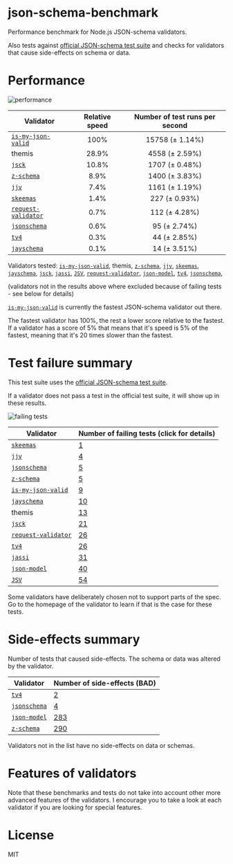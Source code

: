 # json-schema-benchmark
Performance benchmark for Node.js JSON-schema validators.

Also tests against [official JSON-schema test suite](https://github.com/json-schema/JSON-Schema-Test-Suite) and checks
for validators that cause side-effects on schema or data.

# Performance

![performance](https://chart.googleapis.com/chart?chxt=x,y&cht=bhs&chco=76A4FB&chls=2.0&chbh=36,4,1&chs=600x420&chxl=-1:|is-my-json-valid|themis|jsck|z-schema|jjv|skeemas|request-validator|jsonschema|tv4|jayschema&chd=t:100,28.9,10.8,8.9,7.4,1.4,0.7,0.6,0.3,0.1)

|Validator|Relative speed|Number of test runs per second|
|---------|:------------:|:----------------------------:|
|[`is-my-json-valid`](https://github.com/mafintosh/is-my-json-valid)|100%|15758 (± 1.14%)|
|themis|28.9%|4558 (± 2.59%)|
|[`jsck`](https://github.com/pandastrike/jsck)|10.8%|1707 (± 0.48%)|
|[`z-schema`](https://github.com/zaggino/z-schema)|8.9%|1400 (± 3.83%)|
|[`jjv`](https://github.com/acornejo/jjv)|7.4%|1161 (± 1.19%)|
|[`skeemas`](https://github.com/Prestaul/skeemas)|1.4%|227 (± 0.93%)|
|[`request-validator`](https://github.com/bugventure/request-validator)|0.7%|112 (± 4.28%)|
|[`jsonschema`](https://github.com/tdegrunt/jsonschema)|0.6%|95 (± 2.74%)|
|[`tv4`](https://github.com/geraintluff/tv4)|0.3%|44 (± 2.85%)|
|[`jayschema`](https://github.com/natesilva/jayschema)|0.1%|14 (± 3.51%)|

Validators tested: [`is-my-json-valid`](https://github.com/mafintosh/is-my-json-valid), themis, [`z-schema`](https://github.com/zaggino/z-schema), [`jjv`](https://github.com/acornejo/jjv), [`skeemas`](https://github.com/Prestaul/skeemas), [`jayschema`](https://github.com/natesilva/jayschema), [`jsck`](https://github.com/pandastrike/jsck), [`jassi`](https://github.com/iclanzan/jassi), [`JSV`](http://github.com/garycourt/JSV), [`request-validator`](https://github.com/bugventure/request-validator), [`json-model`](https://github.com/geraintluff/json-model), [`tv4`](https://github.com/geraintluff/tv4), [`jsonschema`](https://github.com/tdegrunt/jsonschema), 

(validators not in the results above where excluded because of failing tests - see below for details)

[`is-my-json-valid`](https://github.com/mafintosh/is-my-json-valid) is currently the fastest JSON-schema validator out there.

The fastest validator has 100%, the rest a lower score relative to the fastest.
If a validator has a score of 5% that means that it's speed is 5% of the fastest,
meaning that it's 20 times slower than the fastest.

# Test failure summary

This test suite uses the [official JSON-schema test suite](https://github.com/json-schema/JSON-Schema-Test-Suite).

If a validator does not pass a test in the official test suite, it will show up in these results.

![failing tests](https://chart.googleapis.com/chart?chxt=x,y&cht=bhs&chco=76A4FB&chls=2.0&chbh=26,4,1&chs=600x410&chxl=-1:|skeemas|jjv|jsonschema|z-schema|is-my-json-valid|jayschema|themis|jsck|request-validator|tv4|jassi|json-model|JSV&chd=t:1,4,5,5,9,10,13,21,26,26,31,40,54&chxr=0,0,54&chds=0,54)

|Validator|Number of failing tests (click for details)|
|---------|-----------------------|
|[`skeemas`](https://github.com/Prestaul/skeemas)|[1](https://github.com/Muscula/json-schema-benchmark/blob/master/reports/skeemas.md)|
|[`jjv`](https://github.com/acornejo/jjv)|[4](https://github.com/Muscula/json-schema-benchmark/blob/master/reports/jjv.md)|
|[`jsonschema`](https://github.com/tdegrunt/jsonschema)|[5](https://github.com/Muscula/json-schema-benchmark/blob/master/reports/jsonschema.md)|
|[`z-schema`](https://github.com/zaggino/z-schema)|[5](https://github.com/Muscula/json-schema-benchmark/blob/master/reports/z-schema.md)|
|[`is-my-json-valid`](https://github.com/mafintosh/is-my-json-valid)|[9](https://github.com/Muscula/json-schema-benchmark/blob/master/reports/is-my-json-valid.md)|
|[`jayschema`](https://github.com/natesilva/jayschema)|[10](https://github.com/Muscula/json-schema-benchmark/blob/master/reports/jayschema.md)|
|themis|[13](https://github.com/Muscula/json-schema-benchmark/blob/master/reports/themis.md)|
|[`jsck`](https://github.com/pandastrike/jsck)|[21](https://github.com/Muscula/json-schema-benchmark/blob/master/reports/jsck.md)|
|[`request-validator`](https://github.com/bugventure/request-validator)|[26](https://github.com/Muscula/json-schema-benchmark/blob/master/reports/request-validator.md)|
|[`tv4`](https://github.com/geraintluff/tv4)|[26](https://github.com/Muscula/json-schema-benchmark/blob/master/reports/tv4.md)|
|[`jassi`](https://github.com/iclanzan/jassi)|[31](https://github.com/Muscula/json-schema-benchmark/blob/master/reports/jassi.md)|
|[`json-model`](https://github.com/geraintluff/json-model)|[40](https://github.com/Muscula/json-schema-benchmark/blob/master/reports/json-model.md)|
|[`JSV`](http://github.com/garycourt/JSV)|[54](https://github.com/Muscula/json-schema-benchmark/blob/master/reports/JSV.md)|

Some validators have deliberately chosen not to support parts of the spec. Go to the homepage of the validator to learn if
that is the case for these tests.

# Side-effects summary

Number of tests that caused side-effects. The schema or data was altered by the validator.

|Validator|Number of side-effects (BAD)|
|---------|----------------------------|
|[`tv4`](https://github.com/geraintluff/tv4)|[2](https://github.com/Muscula/json-schema-benchmark/blob/master/reports/tv4-side-effects.md)|
|[`jsonschema`](https://github.com/tdegrunt/jsonschema)|[4](https://github.com/Muscula/json-schema-benchmark/blob/master/reports/jsonschema-side-effects.md)|
|[`json-model`](https://github.com/geraintluff/json-model)|[283](https://github.com/Muscula/json-schema-benchmark/blob/master/reports/json-model-side-effects.md)|
|[`z-schema`](https://github.com/zaggino/z-schema)|[290](https://github.com/Muscula/json-schema-benchmark/blob/master/reports/z-schema-side-effects.md)|

Validators not in the list have no side-effects on data or schemas.

# Features of validators

Note that these benchmarks and tests do not take into account other more advanced features of the validators. I encourage
you to take a look at each validator if you are looking for special features.

# License
MIT
